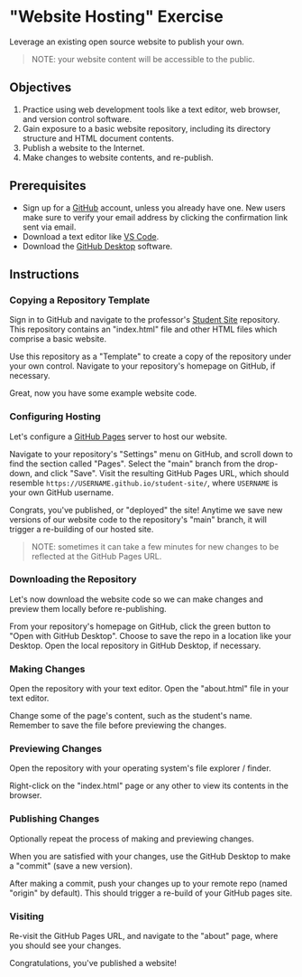 # "Website Hosting" Exercise

Leverage an existing open source website to publish your own.

> NOTE: your website content will be accessible to the public.

## Objectives

  1. Practice using web development tools like a text editor, web browser, and version control software.
  1. Gain exposure to a basic website repository, including its directory structure and HTML document contents.
  3. Publish a website to the Internet.
  2. Make changes to website contents, and re-publish.

## Prerequisites

  + Sign up for a [GitHub](https://github.com/) account, unless you already have one. New users make sure to verify your email address by clicking the confirmation link sent via email.
  + Download a text editor like [VS Code](https://code.visualstudio.com/).
  + Download the [GitHub Desktop](https://desktop.github.com/) software.

## Instructions

### Copying a Repository Template

Sign in to GitHub and navigate to the professor's [Student Site](https://github.com/prof-rossetti/student-site) repository. This repository contains an "index.html" file and other HTML files which comprise a basic website.

Use this repository as a "Template" to create a copy of the repository under your own control. Navigate to your repository's homepage on GitHub, if necessary.

Great, now you have some example website code.

### Configuring Hosting

Let's configure a [GitHub Pages](https://pages.github.com/) server to host our website.

Navigate to your repository's "Settings" menu on GitHub, and scroll down to find the section called "Pages". Select the "main" branch from the drop-down, and click "Save". Visit the resulting GitHub Pages URL, which should resemble `https://USERNAME.github.io/student-site/`, where `USERNAME` is your own GitHub username.

Congrats, you've published, or "deployed" the site! Anytime we save new versions of our website code to the repository's "main" branch, it will trigger a re-building of our hosted site.

> NOTE: sometimes it can take a few minutes for new changes to be reflected at the GitHub Pages URL.


### Downloading the Repository

Let's now download the website code so we can make changes and preview them locally before re-publishing.

From your repository's homepage on GitHub, click the green button to "Open with GitHub Desktop". Choose to save the repo in a location like your Desktop. Open the local repository in GitHub Desktop, if necessary.

### Making Changes

Open the repository with your text editor. Open the "about.html" file in your text editor.

Change some of the page's content, such as the student's name. Remember to save the file before previewing the changes.

### Previewing Changes

Open the repository with your operating system's file explorer / finder.

Right-click on the "index.html" page or any other to view its contents in the browser.

### Publishing Changes

Optionally repeat the process of making and previewing changes.

When you are satisfied with your changes, use the GitHub Desktop to make a "commit" (save a new version).

After making a commit, push your changes up to your remote repo (named "origin" by default).  This should trigger a re-build of your GitHub pages site.



### Visiting

Re-visit the GitHub Pages URL, and navigate to the "about" page, where you should see your changes.

Congratulations, you've published a website!

